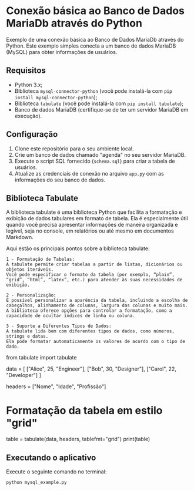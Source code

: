 # Conexão básica ao Banco de Dados MariaDb através do Python

Exemplo de uma conexão básica ao Banco de Dados MariaDb através do Python. Este exemplo simples conecta a um banco de dados MariaDB (MySQL) para obter informações de usuários.

## Requisitos

- Python 3.x;
- Biblioteca `mysql-connector-python` (você pode instalá-la com `pip install mysql-connector-python`);
- Biblioteca `tabulate` (você pode instalá-la com `pip install tabulate`);
- Banco de dados MariaDB (certifique-se de ter um servidor MariaDB em execução).

## Configuração

1. Clone este repositório para o seu ambiente local.
2. Crie um banco de dados chamado "agenda" no seu servidor MariaDB.
3. Execute o script SQL fornecido (`schema.sql`) para criar a tabela de usuários.
4. Atualize as credenciais de conexão no arquivo `app.py` com as informações do seu banco de dados.

## Biblioteca Tabulate
A biblioteca tabulate é uma biblioteca Python que facilita a formatação e exibição de dados tabulares em formato de tabela. Ela é especialmente útil quando você precisa apresentar informações de maneira organizada e legível, seja no console, em relatórios ou até mesmo em documentos Markdown.

Aqui estão os principais pontos sobre a biblioteca tabulate:

```
1 - Formatação de Tabelas:
A tabulate permite criar tabelas a partir de listas, dicionários ou objetos iteráveis.
Você pode especificar o formato da tabela (por exemplo, “plain”, “grid”, “html”, “latex”, etc.) para atender às suas necessidades de exibição.
```

```
2 - Personalização:
É possível personalizar a aparência da tabela, incluindo a escolha de cabeçalhos, alinhamento de colunas, largura das colunas e muito mais.
A biblioteca oferece opções para controlar a formatação, como a capacidade de ocultar índices de linha ou coluna.
```

```
3 - Suporte a Diferentes Tipos de Dados:
A tabulate lida bem com diferentes tipos de dados, como números, strings e datas.
Ela pode formatar automaticamente os valores de acordo com o tipo de dado.
```

from tabulate import tabulate

data = [
    ["Alice", 25, "Engineer"],
    ["Bob", 30, "Designer"],
    ["Carol", 22, "Developer"]
]

headers = ["Nome", "Idade", "Profissão"]

# Formatação da tabela em estilo "grid"
table = tabulate(data, headers, tablefmt="grid")
print(table)



## Executando o aplicativo

Execute o seguinte comando no terminal:

```bash
python mysql_example.py
